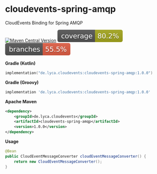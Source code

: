 # cloudevents-spring-amqp
CloudEvents Binding for Spring AMQP

[![Maven Central Version](https://img.shields.io/maven-central/v/de.lyca.cloudevents/cloudevents-spring-amqp)](https://central.sonatype.com/artifact/de.lyca.cloudevents/cloudevents-spring-amqp)
[![Coverage](.github/badges/jacoco.svg)](https://github.com/lyca/cloudevents-spring-amqp/actions/workflows/gradle.yml)
[![Branches](.github/badges/branches.svg)](https://github.com/lyca/cloudevents-spring-amqp/actions/workflows/gradle.yml)

**Gradle (Kotlin)**

```kotlin
implementation("de.lyca.cloudevents:cloudevents-spring-amqp:1.0.0")
```

**Gradle (Groovy)**

```groovy
implementation 'de.lyca.cloudevents:cloudevents-spring-amqp:1.0.0'
```

**Apache Maven**

```xml
<dependency>
    <groupId>de.lyca.cloudevents</groupId>
    <artifactId>cloudevents-spring-amqp</artifactId>
    <version>1.0.0</version>
</dependency>
```

**Usage**

```java
@Bean
public CloudEventMessageConverter cloudEventMessageConverter() {
    return new CloudEventMessageConverter();
}
```